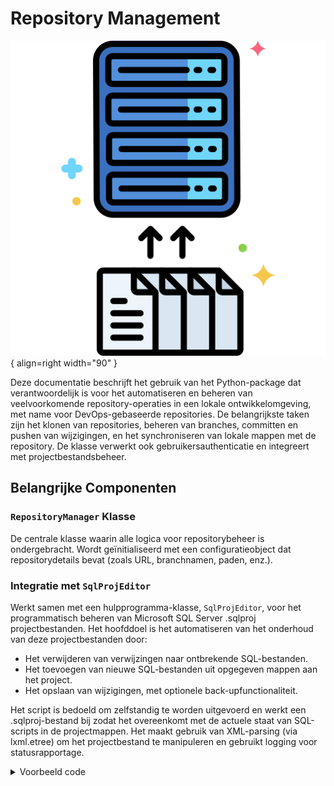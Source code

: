 # Repository Management

![Repository](images/repository.png){ align=right width="90" }

Deze documentatie beschrijft het gebruik van het Python-package dat verantwoordelijk is voor het automatiseren en beheren van veelvoorkomende repository-operaties in een lokale ontwikkelomgeving, met name voor DevOps-gebaseerde repositories. De belangrijkste taken zijn het klonen van repositories, beheren van branches, committen en pushen van wijzigingen, en het synchroniseren van lokale mappen met de repository. De klasse verwerkt ook gebruikersauthenticatie en integreert met projectbestandsbeheer.

## Belangrijke Componenten

### `RepositoryManager` Klasse

De centrale klasse waarin alle logica voor repositorybeheer is ondergebracht. Wordt geïnitialiseerd met een configuratieobject dat repositorydetails bevat (zoals URL, branchnamen, paden, enz.).


### Integratie met `SqlProjEditor`

Werkt samen met een hulpprogramma-klasse, `SqlProjEditor`, voor het programmatisch beheren van Microsoft SQL Server .sqlproj projectbestanden. Het hoofddoel is het automatiseren van het onderhoud van deze projectbestanden door:

* Het verwijderen van verwijzingen naar ontbrekende SQL-bestanden.
* Het toevoegen van nieuwe SQL-bestanden uit opgegeven mappen aan het project.
* Het opslaan van wijzigingen, met optionele back-upfunctionaliteit.

Het script is bedoeld om zelfstandig te worden uitgevoerd en werkt een .sqlproj-bestand bij zodat het overeenkomt met de actuele staat van SQL-scripts in de projectmappen. Het maakt gebruik van XML-parsing (via lxml.etree) om het projectbestand te manipuleren en gebruikt logging voor statusrapportage.

<details><summary>Voorbeeld code</summary>
```python
PATH_SQLPROJ = "pad/naar/project.sqlproj"
FOLDER_BUILD_SQL = "src/sql/build"
FOLDER_POSTDEPLOY_SQL = "src/sql/postdeploy"

editor = SqlProjEditor(PATH_SQLPROJ)
editor.remove_missing_files()
editor.add_new_files(FOLDER_BUILD_SQL, item_type="Build")
editor.add_new_files(FOLDER_POSTDEPLOY_SQL, item_type="None")
editor.save()
```
</details>

## API referentie

### ::: src.repository_manager.repository_manager.RepositoryManager

---

### ::: src.repository_manager.file_sql_project.SqlProjEditor
